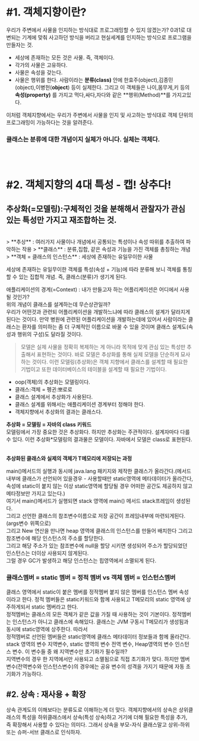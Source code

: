 # #1. 객체지향이란?
우리가 주변에서 사물을 인지하는 방식대로 프로그래밍할 수 있지 않겠는가? 0과1로 대변되는 기계에 맞춰 사고하던 방식을 버리고 현실세계를 인지하는 방식으로 프로그램을 만들자는 것. 
- 세상에 존재하는 모든 것은 사물. 즉, 객체이다.
- 각가의 사물은 고유하다. 
- 사물은 속성을 갖는다. 
- 사물은 행위를 한다. 
사람이라는 **분류(class)** 안에 한효주(object),김종민(object),이병헌(**object**) 등이 실제한다. 그리고 이 객체들은 나이,몸무게,키 등의 **속성(property)** 를 가지고 먹다,싸다,자다와 같은
**행위(Method)**를 가지고있다. 

이처럼 객체지향에서는 우리가 주변에서 사물을 인지 및 사고하는 방식대로 객체 단위의 프로그래밍이 가능하다는 것을 알려준다.  
### 클래스는 분류에 대한 개념이지 실체가 아니다. 실체는 객체다.  

</br>
</br>


# #2. 객체지향의 4대 특성 - 캡! 상추다!  

##  추상화(=모델링):구체적인 것을 분해해서 관찰자가 관심 있는 특성만 가지고 재조합하는 것.
</br>
> **추상** : 여러가지 사물이나 개념에서 공통되는 특성이나 속성 따위를 추출하여 파악하는 작용 
> **클래스** : 분류,집합, 같은 속성과 기능을 가진 객체를 총칭하는 개념
> **객체 = 클래스의 인스턴스** : 세상에 존재하는 유일무이한 사물 

세상에 존재하는 유일무이한 객체를 특성(속성 + 기능)에 따라 분류해 보니 객체를 통칭할 수 있는 집합적 개념. 즉, 클래스(분류)가 생기게 된다.  

애플리케이션의 경계(=Context) : 내가 만들고자 하는 어플리케이션은 어디에서 사용될 것인가?  
위의 개념이 클래스를 설계하는데 무슨상관일까?  
우리가 어떤것과 관련되 어플리케이션을 개발하느냐에 따라 클래스의 설계가 달라지게 된다는 것이다. 만약 병원에 관련된 어플리케이션을 개발하는데에 있어서 사람이라는 클래스는 환자를 의미하는 좀 더 구체적인 이름으로 
바꿀 수 있을 것이며 클래스 설계도(속성과 행위의 구성)도 달라질 것이다.  

> 모델은 실제 사물을 정확히 복제하는 게 아니라 목적에 맞게 관심 있는 특성만 추출해서 표현하는 것이다. 바로 모델은 추상화를 통해 실제 모델을 단순하게 묘사하는 것이다. 이런 모델링(추상화)은 객체 지향에서 
> 클래스를 설계할 때 필요한 기법이고 또한 데이터베이스의 테이블을 설계할 때 필요한 기법이다.  
- oop(객체)의 추상화는 모델링이다.
- 클래스:객체 = 펭귄:뽀로로
- 클래스 설계에서 추상화가 사용된다. 
- 클래스 설계를 위해서는 애플리케이션 경계부터 정해야 한다.  
- 객체지향에서 추상화의 결과는 클래스다.  

**추상화 = 모델링 = 자바의 class 키워드**  
모델링에서 가장 중요한 것은 추상화다. 하지만 추상화는 주관적이다. 설계자마다 다를 수 있다. 이런 추상화*모델링의 결과물은 모델이다. 자바에서 모델은 class로 표현된다.  
  </br>
  
**추상화된 클래스와 실제의 객체가 T메모리에 저장되는 과정**  

main()메서드의 실행과 동시에 java.lang 패키지와 제작한 클래스가 올라간다.(메서드 내부에 클래스가 선언되어 있을경우 - 사용할때만 static영역에 메타데이터가 올라간다, 속성에 static이 붙지 않는 이상 
static영역에 할당될 경우 어떠한 공간도 제공하지 않고 메타정보만 가지고 있는다.)  
여기서 main()메서드가 실행되면 stack 영역에 main() 메서드 stack프레임이 생성된다.  
그리고 선언한 클래스의 참조변수이름으로 저장 공간이 프레임내부에 마련되게된다.(args변수 위쪽으로)  
그리고 New 연산을 만나면 heap 영역에 클래스의 인스턴스를 만들어 배치한다 그리고 참조변수에 해당 인스턴스의 주소를 할당한다.  
그리고 해당 주소가 있는 참조변수에 null을 할당 시키면 생성되어 주소가 할당되었던 인스턴스는 더이상 사용되지 않게된다.  
그럴 경우 GC가 발생하고 해당 인스턴스는 힙영역에서 소멸되게 된다. 

### 클래스멤버 = static 멤버 = 정적 멤버 vs 객체 멤버 = 인스턴스멤버  
클래스 영역에서 static이 붙은 멤버를 정적멤버 붙지 않은 멤버를 인스턴스 멤버 속성이라고 한다.  정적 멤버들은 static키워드와 함께 사용되고 T메모리의 static 영역에 상주하게되서 static 멤버라고 한다.     
정적멤버는 클래스의 모든 객체가 같은 값을 가질 때 사용하는 것이 기본이다.  정적멤버는 인스턴스가 아니고 클래스에 속해있다. 클래스는 JVM 구동시 T메모리가 생성됨과 동시에 static영역에 상주한다. 따라서  
정적멤버로 선언된 멤버들은 static영역에 클래스 메타데이터 정보들과 함께 올라간다.  
stack 영역의 변수 지역변수, static 영역의 변수 전역 변수, Heap영역의 변수 인스턴스 변수. 이 변수들 중 왜 지역변수만 초기화가 필수일까?  
지역변수의 경우 한 지역에서만 사용되고 소멸됨으로 직접 초기화가 맞다. 하지만 멤버변수(전역변수와 인스턴스변수)의 경우에는 공유 변수의 성격을 가지기 때문에 자동 초기화가 가능하다. 


## #2. 상속 : 재사용 + 확장  
상속 관계도의 이해보다는 분류도로 이해하는게 더 맞다. 객체지향에서의 상속은 상위클래스의 특성을 하위클래스에서 상속(특성 상속)하고 거기에 더해 필요한 특성을 추가, 즉 확장해서 사용할 수 있다는 의미다. 
그래서 상속을 부모-자식 클래스말고 상위-하위 또는 슈퍼-서브 클래스로 인식하자.  
